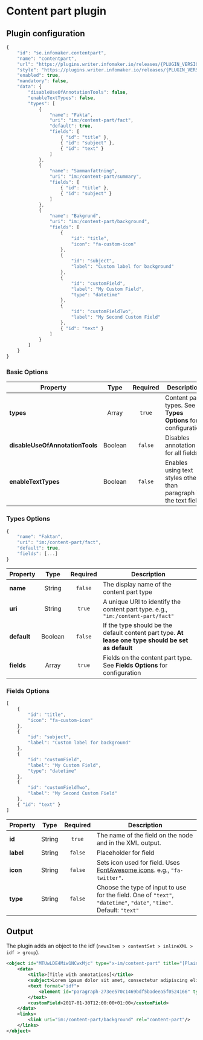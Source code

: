 # Content part plugin

## Plugin configuration

```javascript
{
    "id": "se.infomaker.contentpart",
    "name": "contentpart",
    "url": "https://plugins.writer.infomaker.io/releases/{PLUGIN_VERSION}/im-contentpart.js",
    "style": "https://plugins.writer.infomaker.io/releases/{PLUGIN_VERSION}/im-contentpart.css",
    "enabled": true,
    "mandatory": false,
    "data": {
        "disableUseOfAnnotationTools": false,
        "enableTextTypes": false,
        "types": [
            {
                "name": "Fakta",
                "uri": "im:/content-part/fact",
                "default": true,
                "fields": [
                    { "id": "title" },
                    { "id": "subject" },
                    { "id": "text" }
                ]
            },
            {
                "name": "Sammanfattning",
                "uri": "im:/content-part/summary",
                "fields": [
                    { "id": "title" },
                    { "id": "subject" }
                ]
            },
            {
                "name": "Bakgrund",
                "uri": "im:/content-part/background",
                "fields": [
                    {
                        "id": "title",
                        "icon": "fa-custom-icon"
                    },
                    {
                        "id": "subject",
                        "label": "Custom label for background"
                    },
                    {
                        "id": "customField",
                        "label": "My Custom Field",
                        "type": "datetime"
                    },
                    {
                        "id": "customFieldTwo",
                        "label": "My Second Custom Field"
                    },
                    { "id": "text" }
                ]
            }
        ]
    }
}
```

### Basic Options

| Property                        | Type    | Required | Description                                                      |
| ------------------------------- | :-----: | :------: | ---------------------------------------------------------------- |
| **types**                       | Array   | `true`   | Content part types. See **Types Options** for configuration      |
| **disableUseOfAnnotationTools** | Boolean | `false`  | Disables annotation for all fields.                              |
| **enableTextTypes**             | Boolean | `false`  | Enables using text styles other than paragraph in the text field |

### Types Options
```javascript
{
    "name": "Faktan",
    "uri": "im:/content-part/fact",
    "default": true,
    "fields": [...]
}
```

| Property    | Type    | Required | Description                                                                                         |
| ----------- | :-----: | :------: | --------------------------------------------------------------------------------------------------- |
| **name**    | String  | `false`  | The display name of the content part type                                                           |
| **uri**     | String  | `true`   | A unique URI to identify the content part type. e.g., `"im:/content-part/fact"`                     |
| **default** | Boolean | `false`  | If the type should be the default content part type. **At lease one type should be set as default** |
| **fields**  | Array   | `true`   | Fields on the content part type. See **Fields Options** for configuration                           |

### Fields Options
```javascript
[
    {
        "id": "title",
        "icon": "fa-custom-icon"
    },
    {
        "id": "subject",
        "label": "Custom label for background"
    },
    {
        "id": "customField",
        "label": "My Custom Field",
        "type": "datetime"
    },
    {
        "id": "customFieldTwo",
        "label": "My Second Custom Field"
    },
    { "id": "text" }
]
```

| Property  | Type   | Required | Description                                                                                                         |
| --------- | :----: | :------: | ------------------------------------------------------------------------------------------------------------------- |
| **id**    | String | `true`   | The name of the field on the node and in the XML output.                                                            |
| **label** | String | `false`  | Placeholder for field                                                                                               |
| **icon**  | String | `false`  | Sets icon used for field. Uses [FontAwesome icons](http://fontawesome.io/icons/). e.g., `"fa-twitter"`.             |
| **type**  | String | `false`  | Choose the type of input to use for the field. One of `"text"`, `"datetime"`, `"date"`, `"time"`. Default: `"text"` |

## Output
The plugin adds an object to the idf (`newsItem > contentSet > inlineXML > idf > group`).

```xml
<object id="MTUwLDE4Miw1NCwxMjc" type="x-im/content-part" title="[Plain-text title]">
    <data>
        <title>[Title with annotations]</title>
        <subject>Lorem ipsum dolor sit amet, consectetur adipiscing elit</subject>
        <text format="idf">
            <element id="paragraph-273ee570c1469bdf5badeea5f0524166" type="body">Text element here</element>
        </text>
        <customField>2017-01-30T12:00:00+01:00</customField>
    </data>
    <links>
        <link uri="im:/content-part/background" rel="content-part"/>
    </links>
</object>
```

